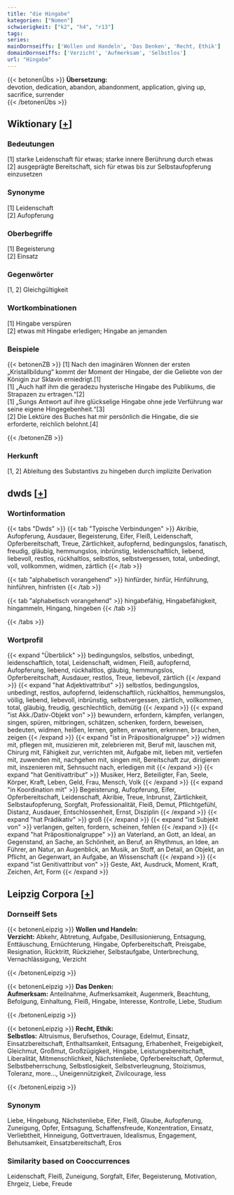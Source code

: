 ```yaml
---
title: "die Hingabe"
kategorien: ["Nomen"]
schwierigkeit: ["k2", "h4", "r13"]
tags:
series:
mainDornseiffs: ['Wollen und Handeln', 'Das Denken', 'Recht, Ethik']
domainDornseiffs: ['Verzicht', 'Aufmerksam', 'Selbstlos']
url: "Hingabe"
---
```


{{< betonenÜbs >}}
**Übersetzung:**  
devotion, dedication, abandon, abandonment, application, giving up, sacrifice, surrender  
{{< /betonenÜbs >}}

## Wiktionary [[+](https://de.wiktionary.org/wiki/Hingabe)]

### Bedeutungen
[1] starke Leidenschaft für etwas; starke innere Berührung durch etwas  
[2] ausgeprägte Bereitschaft, sich für etwas bis zur Selbstaufopferung einzusetzen  

### Synonyme
[1] Leidenschaft  
[2] Aufopferung  

### Oberbegriffe
[1] Begeisterung  
[2] Einsatz  

### Gegenwörter
[1, 2] Gleichgültigkeit  

### Wortkombinationen
[1] Hingabe verspüren  
[2] etwas mit Hingabe erledigen; Hingabe an jemanden  

### Beispiele
{{< betonenZB >}}
[1] Nach den imaginären Wonnen der ersten „Kristallbildung“ kommt der Moment der Hingabe, der die Geliebte von der Königin zur Sklavin erniedrigt.[1]  
[1] „Auch half ihm die geradezu hysterische Hingabe des Publikums, die Strapazen zu ertragen.“[2]  
[1] „Sungs Antwort auf ihre glückselige Hingabe ohne jede Verführung war seine eigene Hingegebenheit.“[3]  
[2] Die Lektüre des Buches hat mir persönlich die Hingabe, die sie erforderte, reichlich belohnt.[4]  

{{< /betonenZB >}}
### Herkunft
[1, 2] Ableitung des Substantivs zu hingeben durch implizite Derivation  



## dwds [[+](https://www.dwds.de/wb/Hingabe)]

### Wortinformation
{{< tabs "Dwds" >}}
{{< tab "Typische Verbindungen" >}}
Akribie, Aufopferung, Ausdauer, Begeisterung, Eifer, Fleiß, Leidenschaft, Opferbereitschaft, Treue, Zärtlichkeit, aufopfernd, bedingungslos, fanatisch, freudig, gläubig, hemmungslos, inbrünstig, leidenschaftlich, liebend, liebevoll, restlos, rückhaltlos, selbstlos, selbstvergessen, total, unbedingt, voll, vollkommen, widmen, zärtlich
{{< /tab >}}

{{< tab "alphabetisch vorangehend" >}}
hinfürder, hinfür, Hinführung, hinführen, hinfristen
{{< /tab >}}

{{< tab "alphabetisch vorangehend" >}}
hingabefähig, Hingabefähigkeit, hingammeln, Hingang, hingeben
{{< /tab >}}

{{< /tabs >}}

### Wortprofil
{{< expand "Überblick" >}} bedingungslos, selbstlos, unbedingt, leidenschaftlich, total, Leidenschaft, widmen, Fleiß, aufopfernd, Aufopferung, liebend, rückhaltlos, gläubig, hemmungslos, Opferbereitschaft, Ausdauer, restlos, Treue, liebevoll, zärtlich {{< /expand >}}
{{< expand "hat Adjektivattribut" >}} selbstlos, bedingungslos, unbedingt, restlos, aufopfernd, leidenschaftlich, rückhaltlos, hemmungslos, völlig, liebend, liebevoll, inbrünstig, selbstvergessen, zärtlich, vollkommen, total, gläubig, freudig, geschlechtlich, demütig {{< /expand >}}
{{< expand "ist Akk./Dativ-Objekt von" >}} bewundern, erfordern, kämpfen, verlangen, singen, spüren, mitbringen, schätzen, schenken, fordern, beweisen, bedeuten, widmen, heißen, lernen, gelten, erwarten, erkennen, brauchen, zeigen {{< /expand >}}
{{< expand "ist in Präpositionalgruppe" >}} widmen mit, pflegen mit, musizieren mit, zelebrieren mit, Beruf mit, lauschen mit, Chirurg mit, Fähigkeit zur, verrichten mit, Aufgabe mit, lieben mit, vertiefen mit, zuwenden mit, nachgehen mit, singen mit, Bereitschaft zur, dirigieren mit, inszenieren mit, Sehnsucht nach, erledigen mit {{< /expand >}}
{{< expand "hat Genitivattribut" >}} Musiker, Herz, Beteiligter, Fan, Seele, Körper, Kraft, Leben, Geld, Frau, Mensch, Volk {{< /expand >}}
{{< expand "in Koordination mit" >}} Begeisterung, Aufopferung, Eifer, Opferbereitschaft, Leidenschaft, Akribie, Treue, Inbrunst, Zärtlichkeit, Selbstaufopferung, Sorgfalt, Professionalität, Fleiß, Demut, Pflichtgefühl, Distanz, Ausdauer, Entschlossenheit, Ernst, Disziplin {{< /expand >}}
{{< expand "hat Prädikativ" >}} groß {{< /expand >}}
{{< expand "ist Subjekt von" >}} verlangen, gelten, fordern, scheinen, fehlen {{< /expand >}}
{{< expand "hat Präpositionalgruppe" >}} an Vaterland, an Gott, an Ideal, an Gegenstand, an Sache, an Schönheit, an Beruf, an Rhythmus, an Idee, an Führer, an Natur, an Augenblick, an Musik, an Stoff, an Detail, an Objekt, an Pflicht, an Gegenwart, an Aufgabe, an Wissenschaft {{< /expand >}}
{{< expand "ist Genitivattribut von" >}} Geste, Akt, Ausdruck, Moment, Kraft, Zeichen, Art, Form {{< /expand >}}

## Leipzig Corpora [[+](https://corpora.uni-leipzig.de/en/res?word=Hingabe&corpusId=deu_newscrawl-public_2018)]

### Dornseiff Sets
{{< betonenLeipzig >}}
**Wollen und Handeln:**  
**Verzicht:** Abkehr, Abtretung, Aufgabe, Desillusionierung, Entsagung, Enttäuschung, Ernüchterung, Hingabe, Opferbereitschaft, Preisgabe, Resignation, Rücktritt, Rückzieher, Selbstaufgabe, Unterbrechung, Vernachlässigung, Verzicht  

{{< /betonenLeipzig >}}


{{< betonenLeipzig >}}
**Das Denken:**  
**Aufmerksam:** Anteilnahme, Aufmerksamkeit, Augenmerk, Beachtung, Befolgung, Einhaltung, Fleiß, Hingabe, Interesse, Kontrolle, Liebe, Studium  

{{< /betonenLeipzig >}}


{{< betonenLeipzig >}}
**Recht, Ethik:**  
**Selbstlos:** Altruismus, Berufsethos, Courage, Edelmut, Einsatz, Einsatzbereitschaft, Enthaltsamkeit, Entsagung, Erhabenheit, Freigebigkeit, Gleichmut, Großmut, Großzügigkeit, Hingabe, Leistungsbereitschaft, Liberalität, Mitmenschlichkeit, Nächstenliebe, Opferbereitschaft, Opfermut, Selbstbeherrschung, Selbstlosigkeit, Selbstverleugnung, Stoizismus, Toleranz, more..., Uneigennützigkeit, Zivilcourage, less  

{{< /betonenLeipzig >}}

### Synonym
Liebe, Hingebung, Nächstenliebe, Eifer, Fleiß, Glaube, Aufopferung, Zuneigung, Opfer, Entsagung, Schaffensfreude, Konzentration, Einsatz, Verliebtheit, Hinneigung, Gottvertrauen, Idealismus, Engagement, Behutsamkeit, Einsatzbereitschaft, Eros


### Similarity based on Cooccurrences
Leidenschaft, Fleiß, Zuneigung, Sorgfalt, Eifer, Begeisterung, Motivation, Ehrgeiz, Liebe, Freude

